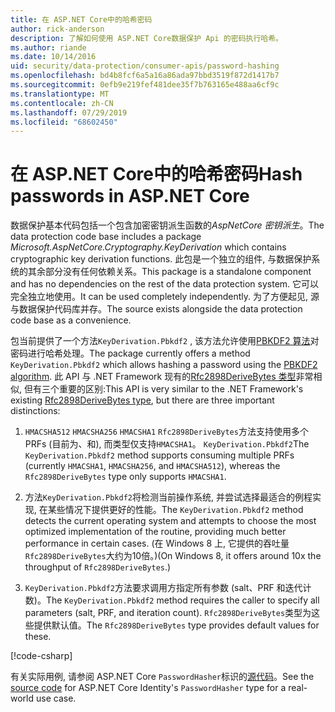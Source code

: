 ```yaml
---
title: 在 ASP.NET Core中的哈希密码
author: rick-anderson
description: 了解如何使用 ASP.NET Core数据保护 Api 的密码执行哈希。
ms.author: riande
ms.date: 10/14/2016
uid: security/data-protection/consumer-apis/password-hashing
ms.openlocfilehash: bd4b8fcf6a5a16a86ada97bbd3519f872d1417b7
ms.sourcegitcommit: 0efb9e219fef481dee35f7b763165e488aa6cf9c
ms.translationtype: MT
ms.contentlocale: zh-CN
ms.lasthandoff: 07/29/2019
ms.locfileid: "68602450"
---
```

# <a name="hash-passwords-in-aspnet-core"></a><span data-ttu-id="461b7-103">在 ASP.NET Core中的哈希密码</span><span class="sxs-lookup"><span data-stu-id="461b7-103">Hash passwords in ASP.NET Core</span></span>

<span data-ttu-id="461b7-104">数据保护基本代码包括一个包含加密密钥派生函数的*AspNetCore 密钥派生*。</span><span class="sxs-lookup"><span data-stu-id="461b7-104">The data protection code base includes a package *Microsoft.AspNetCore.Cryptography.KeyDerivation* which contains cryptographic key derivation functions.</span></span> <span data-ttu-id="461b7-105">此包是一个独立的组件, 与数据保护系统的其余部分没有任何依赖关系。</span><span class="sxs-lookup"><span data-stu-id="461b7-105">This package is a standalone component and has no dependencies on the rest of the data protection system.</span></span> <span data-ttu-id="461b7-106">它可以完全独立地使用。</span><span class="sxs-lookup"><span data-stu-id="461b7-106">It can be used completely independently.</span></span> <span data-ttu-id="461b7-107">为了方便起见, 源与数据保护代码库并存。</span><span class="sxs-lookup"><span data-stu-id="461b7-107">The source exists alongside the data protection code base as a convenience.</span></span>

<span data-ttu-id="461b7-108">包当前提供了一个方法`KeyDerivation.Pbkdf2` , 该方法允许使用[PBKDF2 算法](https://tools.ietf.org/html/rfc2898#section-5.2)对密码进行哈希处理。</span><span class="sxs-lookup"><span data-stu-id="461b7-108">The package currently offers a method `KeyDerivation.Pbkdf2` which allows hashing a password using the [PBKDF2 algorithm](https://tools.ietf.org/html/rfc2898#section-5.2).</span></span> <span data-ttu-id="461b7-109">此 API 与 .NET Framework 现有的[Rfc2898DeriveBytes 类型](/dotnet/api/system.security.cryptography.rfc2898derivebytes)非常相似, 但有三个重要的区别:</span><span class="sxs-lookup"><span data-stu-id="461b7-109">This API is very similar to the .NET Framework's existing [Rfc2898DeriveBytes type](/dotnet/api/system.security.cryptography.rfc2898derivebytes), but there are three important distinctions:</span></span>

1. <span data-ttu-id="461b7-110">`HMACSHA512` `HMACSHA256` `HMACSHA1` `Rfc2898DeriveBytes`方法支持使用多个 PRFs (目前为、和), 而类型仅支持`HMACSHA1`。 `KeyDerivation.Pbkdf2`</span><span class="sxs-lookup"><span data-stu-id="461b7-110">The `KeyDerivation.Pbkdf2` method supports consuming multiple PRFs (currently `HMACSHA1`, `HMACSHA256`, and `HMACSHA512`), whereas the `Rfc2898DeriveBytes` type only supports `HMACSHA1`.</span></span>

2. <span data-ttu-id="461b7-111">方法`KeyDerivation.Pbkdf2`将检测当前操作系统, 并尝试选择最适合的例程实现, 在某些情况下提供更好的性能。</span><span class="sxs-lookup"><span data-stu-id="461b7-111">The `KeyDerivation.Pbkdf2` method detects the current operating system and attempts to choose the most optimized implementation of the routine, providing much better performance in certain cases.</span></span> <span data-ttu-id="461b7-112">(在 Windows 8 上, 它提供的吞吐量`Rfc2898DeriveBytes`大约为10倍。)</span><span class="sxs-lookup"><span data-stu-id="461b7-112">(On Windows 8, it offers around 10x the throughput of `Rfc2898DeriveBytes`.)</span></span>

3. <span data-ttu-id="461b7-113">`KeyDerivation.Pbkdf2`方法要求调用方指定所有参数 (salt、PRF 和迭代计数)。</span><span class="sxs-lookup"><span data-stu-id="461b7-113">The `KeyDerivation.Pbkdf2` method requires the caller to specify all parameters (salt, PRF, and iteration count).</span></span> <span data-ttu-id="461b7-114">`Rfc2898DeriveBytes`类型为这些提供默认值。</span><span class="sxs-lookup"><span data-stu-id="461b7-114">The `Rfc2898DeriveBytes` type provides default values for these.</span></span>

[!code-csharp[](password-hashing/samples/passwordhasher.cs)]

<span data-ttu-id="461b7-115">有关实际用例, 请参阅 ASP.NET Core `PasswordHasher`标识的[源代码](https://github.com/aspnet/AspNetCore/blob/master/src/Identity/Extensions.Core/src/PasswordHasher.cs)。</span><span class="sxs-lookup"><span data-stu-id="461b7-115">See the [source code](https://github.com/aspnet/AspNetCore/blob/master/src/Identity/Extensions.Core/src/PasswordHasher.cs) for ASP.NET Core Identity's `PasswordHasher` type for a real-world use case.</span></span>
